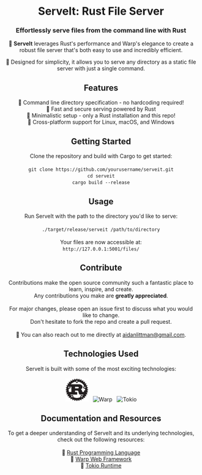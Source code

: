 <h1 align="center">ServeIt: Rust File Server</h1>
<h3 align="center">Effortlessly serve files from the command line with Rust</h3>

<p align="center">🚀 <strong>ServeIt</strong> leverages Rust's performance and Warp's elegance to create a robust file server that's both easy to use and incredibly efficient.</p>
<p align="center">🌱 Designed for simplicity, it allows you to serve any directory as a static file server with just a single command.</p>

<h2 align="center">Features</h2>
<p align="center">
  🔹 Command line directory specification - no hardcoding required!<br>
  🔹 Fast and secure serving powered by Rust<br>
  🔹 Minimalistic setup - only a Rust installation and this repo!<br>
  🔹 Cross-platform support for Linux, macOS, and Windows<br>
</p>

<h2 align="center">Getting Started</h2>
<p align="center">
  Clone the repository and build with Cargo to get started:<br><br>
  <code>git clone https://github.com/yourusername/serveit.git</code><br>
  <code>cd serveit</code><br>
  <code>cargo build --release</code><br>
</p>

<h2 align="center">Usage</h2>
<p align="center">
  Run ServeIt with the path to the directory you'd like to serve:<br><br>
  <code>./target/release/serveit /path/to/directory</code><br><br>
  Your files are now accessible at:<br>
  <code>http://127.0.0.1:5001/files/</code>
</p>

<h2 align="center">Contribute</h2>
<p align="center">
  Contributions make the open source community such a fantastic place to learn, inspire, and create.<br>
  Any contributions you make are <strong>greatly appreciated</strong>.<br><br>
  For major changes, please open an issue first to discuss what you would like to change.<br>
  Don't hesitate to fork the repo and create a pull request.<br><br>
  📧 You can also reach out to me directly at <a href="mailto:aidanlittman@gmail.com">aidanlittman@gmail.com</a>.
</p>

<h2 align="center">Technologies Used</h2>
<p align="center">
  ServeIt is built with some of the most exciting technologies:<br><br>
  <img height="60" src="https://raw.githubusercontent.com/github/explore/main/topics/rust/rust.png" alt="Rust">&nbsp;&nbsp;
  <img height="60" src="https://assets-global.website-files.com/64b6f3636f598299028e8577/64b6fff736b756d139bd9f99_Logo%20-%20Warp.svg" alt="Warp">&nbsp;&nbsp;
  <img height="60" src="https://avatars.githubusercontent.com/u/565743?s=200&v=4" alt="Tokio">
</p>

<h2 align="center">Documentation and Resources</h2>
<p align="center">
  To get a deeper understanding of ServeIt and its underlying technologies, check out the following resources:<br><br>
  🔗 <a href="https://www.rust-lang.org/">Rust Programming Language</a><br>
  🔗 <a href="https://github.com/seanmonstar/warp">Warp Web Framework</a><br>
  🔗 <a href="https://tokio.rs/">Tokio Runtime</a><br>
</p>
